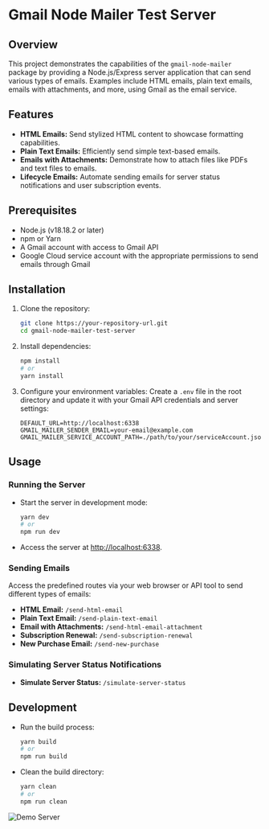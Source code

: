 # Gmail Node Mailer Test Server

## Overview
This project demonstrates the capabilities of the `gmail-node-mailer` package by providing a Node.js/Express server application that can send various types of emails. Examples include HTML emails, plain text emails, emails with attachments, and more, using Gmail as the email service.

## Features
- **HTML Emails:** Send stylized HTML content to showcase formatting capabilities.
- **Plain Text Emails:** Efficiently send simple text-based emails.
- **Emails with Attachments:** Demonstrate how to attach files like PDFs and text files to emails.
- **Lifecycle Emails:** Automate sending emails for server status notifications and user subscription events.

## Prerequisites
- Node.js (v18.18.2 or later)
- npm or Yarn
- A Gmail account with access to Gmail API
- Google Cloud service account with the appropriate permissions to send emails through Gmail

## Installation

1. Clone the repository:
   ```bash
   git clone https://your-repository-url.git
   cd gmail-node-mailer-test-server
   ```

2. Install dependencies:
   ```bash
   npm install
   # or
   yarn install
   ```

3. Configure your environment variables:
   Create a `.env` file in the root directory and update it with your Gmail API credentials and server settings:
   ```plaintext
   DEFAULT_URL=http://localhost:6338
   GMAIL_MAILER_SENDER_EMAIL=your-email@example.com
   GMAIL_MAILER_SERVICE_ACCOUNT_PATH=./path/to/your/serviceAccount.json
   ```

## Usage

### Running the Server
- Start the server in development mode:
  ```bash
  yarn dev
  # or
  npm run dev
  ```

- Access the server at [http://localhost:6338](http://localhost:6338).

### Sending Emails
Access the predefined routes via your web browser or API tool to send different types of emails:
- **HTML Email:** `/send-html-email`
- **Plain Text Email:** `/send-plain-text-email`
- **Email with Attachments:** `/send-html-email-attachment`
- **Subscription Renewal:** `/send-subscription-renewal`
- **New Purchase Email:** `/send-new-purchase`

### Simulating Server Status Notifications
- **Simulate Server Status:** `/simulate-server-status`

## Development

- Run the build process:
  ```bash
  yarn build
  # or
  npm run build
  ```

- Clean the build directory:
  ```bash
  yarn clean
  # or
  npm run clean
  ```
![Demo Server](https://github.com/Wal33D/gmail-node-mailer-example-server/raw/main/images/demoServer.png "Demo Server Image")
